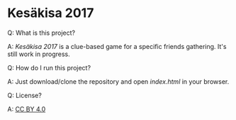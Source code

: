 # Kesäkisa 2017

Q: What is this project?

A: _Kesäkisa 2017_ is a clue-based game for a specific friends gathering. It's still work in progress.

Q: How do I run this project?

A: Just download/clone the repository and open _index.html_ in your browser.

Q: License?

A: [CC BY 4.0](https://creativecommons.org/licenses/by/4.0/)
